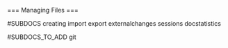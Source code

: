 === Managing Files ===


#SUBDOCS
creating
import
export
externalchanges
sessions
docstatistics


#SUBDOCS_TO_ADD
git

